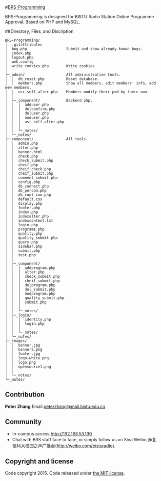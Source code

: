 #[BRS-Programming](http://www.bistu.edu.cn)

BRS-Programming is designed for BISTU Radio Station Online Programme Approval.
Based on PHP and MySQL.



##Directory, Files, and Discription
```
BRS-Programming/
│  .gitattributes
│  bug.php                  Submit and show already known bugs.
│  index.php
│  logout.php
│  web.config
│  write_cookies.php        Write cookies.
│
├─_admin/                   All administrative tools.
│  │  db_reset.php          Reset database.
│  │  members.php           Show all members, edit members' info, add new members.
│  │  usr_self_alter.php    Members modify their pwd by there own.
│  │
│  ├─_component/            Backend php.
│  │  │  adduser.php
│  │  │  delconfirm.php
│  │  │  deluser.php
│  │  │  moduser.php
│  │  │  usr_self_alter.php
│  │  │
│  │  └─_notes/
│  └─_notes/
├─_component/               All tools.
│  │  admin.php
│  │  alter.php
│  │  banner.html
│  │  check.php
│  │  check_submit.php
│  │  cheif.php
│  │  cheif_check.php
│  │  cheif_submit.php
│  │  comment_submit.php
│  │  config.php
│  │  db_connect.php
│  │  db_percon.php
│  │  db_root_con.php
│  │  default.css
│  │  display.php
│  │  footer.php
│  │  index.php
│  │  indexalter.php
│  │  indexcontent.txt
│  │  login.php
│  │  programs.php
│  │  quality.php
│  │  quality_submit.php
│  │  query.php
│  │  sidebar.php
│  │  submit.php
│  │  test.php
│  │
│  ├─_component/
│  │  │  addprogram.php
│  │  │  alter.php
│  │  │  check_submit.php
│  │  │  cheif_submit.php
│  │  │  delprogram.php
│  │  │  del_submit.php
│  │  │  modprogram.php
│  │  │  quality_submit.php
│  │  │  submit.php
│  │  │
│  │  └─_notes/
│  ├─_login/
│  │  │  identity.php
│  │  │  login.php
│  │  │
│  │  └─_notes/
│  └─_notes/
├─_images/
│  │  banner.jpg
│  │  banner2.png
│  │  footer.jpg
│  │  logo-white.png
│  │  logo.png
│  │  opensource1.png
│  │
│  └─_notes/
└─_notes/
```
## Contribution
**Peter Zhang**
Email:[peterzhang@mail.bistu.edu.cn](peterzhang@mail.bistu.edu.cn)

## Community

- In-campus access http://192.168.53.199
- Chat with BRS staff face to face, or simply follow us on Sina Weibo @北信科大校园之声广播台(http://weibo.com/bisturadio).

## Copyright and license
Code copyright 2015.
Code released under [the MIT license](https://github.com/twbs/bootstrap/blob/master/LICENSE).

